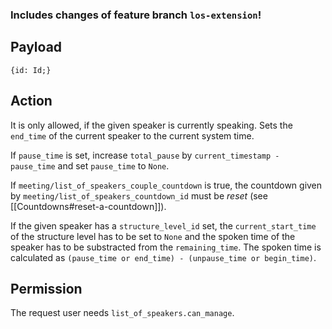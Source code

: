 ### Includes changes of feature branch `los-extension`!

## Payload
```
{id: Id;}
```

## Action
It is only allowed, if the given speaker is currently speaking. Sets the `end_time` of the current speaker to the current system time.

If `pause_time` is set, increase `total_pause` by `current_timestamp - pause_time` and set `pause_time` to `None`.

If `meeting/list_of_speakers_couple_countdown` is true, the countdown given by `meeting/list_of_speakers_countdown_id` must be *reset* (see [[Countdowns#reset-a-countdown]]).

If the given speaker has a `structure_level_id` set, the `current_start_time` of the structure level
has to be set to `None` and the spoken time of the speaker has to be substracted from the `remaining_time`. The spoken time is calculated as `(pause_time or end_time) - (unpause_time or begin_time)`.

## Permission
The request user needs `list_of_speakers.can_manage`.
